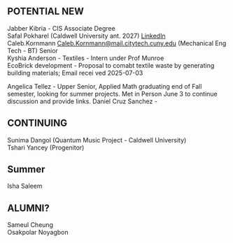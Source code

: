 ## POTENTIAL NEW  
Jabber Kibria  -  CIS Associate Degree  
Safal Pokharel (Caldwell University ant. 2027) [LinkedIn](https://www.linkedin.com/in/safal-pokharel-55389821a?utm_source=share&utm_campaign=share_via&utm_content=profile&utm_medium=ios_app)  
Caleb.Kornmann <Caleb.Kornmann@mail.citytech.cuny.edu>  (Mechanical Eng Tech - BT) Senior  
Kyshia Anderson - Textiles - Intern under Prof Munroe  
  EcoBrick development - Proposal to comabt textile waste by generating building materials;  Email recei ved 2025-07-03
  
Angelica Tellez - Upper Senior, Applied Math graduating end of Fall semester, looking for summer projects.  Met in Person June 3 to continue discussion and provide links.
Daniel Cruz Sanchez - 


## CONTINUING

Sunima Dangol (Quantum Music Project - Caldwell University)  
Tshari Yancey  (Progenitor)  

## Summer
Isha Saleem 


## ALUMNI?  
Sameul Cheung  
Osakpolar Noyagbon  





